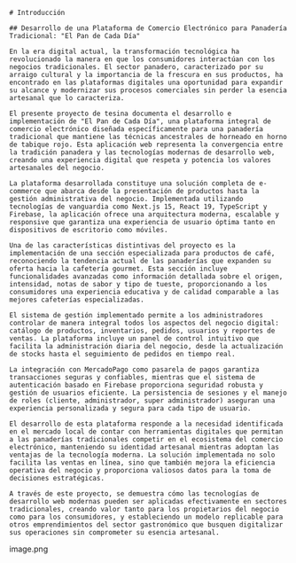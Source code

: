     # Introducción

    ## Desarrollo de una Plataforma de Comercio Electrónico para Panadería Tradicional: "El Pan de Cada Día"

    En la era digital actual, la transformación tecnológica ha revolucionado la manera en que los consumidores interactúan con los negocios tradicionales. El sector panadero, caracterizado por su arraigo cultural y la importancia de la frescura en sus productos, ha encontrado en las plataformas digitales una oportunidad para expandir su alcance y modernizar sus procesos comerciales sin perder la esencia artesanal que lo caracteriza.

    El presente proyecto de tesina documenta el desarrollo e implementación de "El Pan de Cada Día", una plataforma integral de comercio electrónico diseñada específicamente para una panadería tradicional que mantiene las técnicas ancestrales de horneado en horno de tabique rojo. Esta aplicación web representa la convergencia entre la tradición panadera y las tecnologías modernas de desarrollo web, creando una experiencia digital que respeta y potencia los valores artesanales del negocio.

    La plataforma desarrollada constituye una solución completa de e-commerce que abarca desde la presentación de productos hasta la gestión administrativa del negocio. Implementada utilizando tecnologías de vanguardia como Next.js 15, React 19, TypeScript y Firebase, la aplicación ofrece una arquitectura moderna, escalable y responsive que garantiza una experiencia de usuario óptima tanto en dispositivos de escritorio como móviles.

    Una de las características distintivas del proyecto es la implementación de una sección especializada para productos de café, reconociendo la tendencia actual de las panaderías que expanden su oferta hacia la cafetería gourmet. Esta sección incluye funcionalidades avanzadas como información detallada sobre el origen, intensidad, notas de sabor y tipo de tueste, proporcionando a los consumidores una experiencia educativa y de calidad comparable a las mejores cafeterías especializadas.

    El sistema de gestión implementado permite a los administradores controlar de manera integral todos los aspectos del negocio digital: catálogo de productos, inventarios, pedidos, usuarios y reportes de ventas. La plataforma incluye un panel de control intuitivo que facilita la administración diaria del negocio, desde la actualización de stocks hasta el seguimiento de pedidos en tiempo real.

    La integración con MercadoPago como pasarela de pagos garantiza transacciones seguras y confiables, mientras que el sistema de autenticación basado en Firebase proporciona seguridad robusta y gestión de usuarios eficiente. La persistencia de sesiones y el manejo de roles (cliente, administrador, super administrador) aseguran una experiencia personalizada y segura para cada tipo de usuario.

    El desarrollo de esta plataforma responde a la necesidad identificada en el mercado local de contar con herramientas digitales que permitan a las panaderías tradicionales competir en el ecosistema del comercio electrónico, manteniendo su identidad artesanal mientras adoptan las ventajas de la tecnología moderna. La solución implementada no solo facilita las ventas en línea, sino que también mejora la eficiencia operativa del negocio y proporciona valiosos datos para la toma de decisiones estratégicas.

    A través de este proyecto, se demuestra cómo las tecnologías de desarrollo web modernas pueden ser aplicadas efectivamente en sectores tradicionales, creando valor tanto para los propietarios del negocio como para los consumidores, y estableciendo un modelo replicable para otros emprendimientos del sector gastronómico que busquen digitalizar sus operaciones sin comprometer su esencia artesanal.

image.png